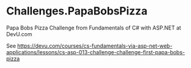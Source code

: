 # Challenges.PapaBobsPizza
Papa Bobs Pizza Challenge from Fundamentals of C# with ASP.NET at DevU.com

See https://devu.com/courses/cs-fundamentals-via-asp-net-web-applications/lessons/cs-asp-013-challenge-challenge-first-papa-bobs-pizza
